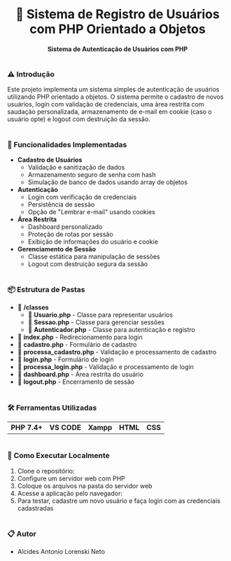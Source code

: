 <h1 align="center"><b>🚀 Sistema de Registro de Usuários com PHP Orientado a Objetos</b></h1>

<h4 align="center"><b>Sistema de Autenticação de Usuários com PHP</b></h4>

#

### **⚠️ Introdução**

Este projeto implementa um sistema simples de autenticação de usuários utilizando PHP orientado a objetos. O sistema permite o cadastro de novos usuários, login com validação de credenciais, uma área restrita com saudação personalizada, armazenamento de e-mail em cookie (caso o usuário opte) e logout com destruição da sessão.

#

### **🔎 Funcionalidades Implementadas**

+ **Cadastro de Usuários**
   - Validação e sanitização de dados
   - Armazenamento seguro de senha com hash
   - Simulação de banco de dados usando array de objetos
+ **Autenticação**
   - Login com verificação de credenciais
   - Persistência de sessão
   - Opção de "Lembrar e-mail" usando cookies
+ **Área Restrita**
   - Dashboard personalizado
   - Proteção de rotas por sessão
   - Exibição de informações do usuário e cookie
+ **Gerenciamento de Sessão**
   - Classe estática para manipulação de sessões
   - Logout com destruição segura da sessão

#

### **📦 Estrutura de Pastas**

  * 📁 **/classes**
    * 📄 **Usuario.php** - Classe para representar usuários
    * 📄 **Sessao.php** - Classe para gerenciar sessões
    * 📄 **Autenticador.php** - Classe para autenticação e registro
  * 📄 **index.php** - Redirecionamento para login
  * 📄 **cadastro.php** - Formulário de cadastro
  * 📄 **processa_cadastro.php** - Validação e processamento de cadastro
  * 📄 **login.php** - Formulário de login
  * 📄 **processa_login.php** - Validação e processamento de login
  * 📄 **dashboard.php** - Área restrita do usuário
  * 📄 **logout.php** - Encerramento de sessão

#

### **🛠️ Ferramentas Utilizadas**

<table>
  <tr>
    <td><b>PHP 7.4+</b></td>
    <td><b>VS CODE</b></td>
    <td><b>Xampp</b></td>
    <td><b>HTML</b></td>
    <td><b>CSS</b></td>
  </tr>
</table>

#

### **🔧 Como Executar Localmente**

1. Clone o repositório:
2. Configure um servidor web com PHP
3. Coloque os arquivos na pasta do servidor web
4. Acesse a aplicação pelo navegador:
5. Para testar, cadastre um novo usuário e faça login com as credenciais cadastradas

#

### **📋 Autor**
* Alcides Antonio Lorenski Neto
